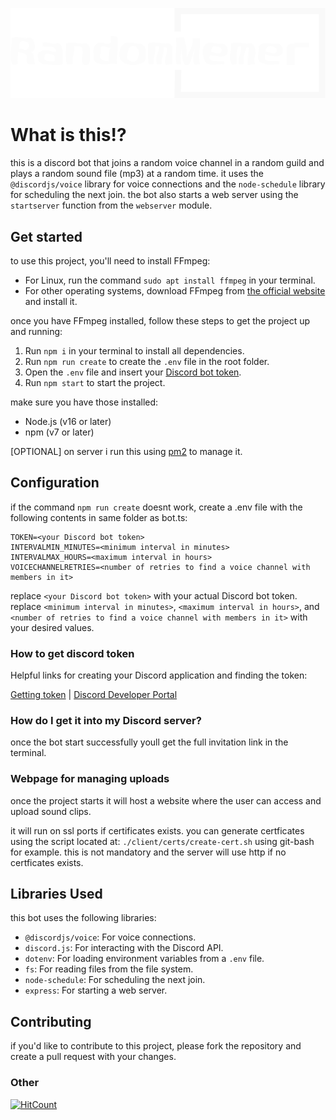 ![randommemer discord bot logotype](/client/web/assets/logo.svg)

# What is this!? 
this is a discord bot that joins a random voice channel in a random guild and plays a random sound file (mp3) at a random time. it uses the `@discordjs/voice` library for voice connections and the `node-schedule` library for scheduling the next join. the bot also starts a web server using the `startserver` function from the `webserver` module.

## Get started

to use this project, you'll need to install FFmpeg:

- For Linux, run the command `sudo apt install ffmpeg` in your terminal.
- For other operating systems, download FFmpeg from [the official website](https://ffmpeg.org/download.html) and install it.

once you have FFmpeg installed, follow these steps to get the project up and running:

1. Run `npm i` in your terminal to install all dependencies.
2. Run `npm run create` to create the `.env` file in the root folder.
3. Open the `.env` file and insert your [Discord bot token](#how-to-get-discord-token).
4. Run `npm start` to start the project.

make sure you have those installed:
- Node.js (v16 or later)
- npm (v7 or later)

[OPTIONAL]
on server i run this using [pm2](https://pm2.keymetrics.io/) to manage it.

## Configuration
if the command `npm run create` doesnt work, create a .env file with the following contents in same folder as bot.ts:

```
TOKEN=<your Discord bot token>
INTERVALMIN_MINUTES=<minimum interval in minutes>
INTERVALMAX_HOURS=<maximum interval in hours>
VOICECHANNELRETRIES=<number of retries to find a voice channel with members in it>
```

replace `<your Discord bot token>` with your actual Discord bot token. replace `<minimum interval in minutes>`, `<maximum interval in hours>`, and `<number of retries to find a voice channel with members in it>` with your desired values.

### How to get discord token
Helpful links for creating your Discord application and finding the token:

[Getting token](https://discordgsm.com/guide/how-to-get-a-discord-bot-token) | [Discord Developer Portal](https://discord.com/developers/docs/getting-started)

### How do I get it into my Discord server?
once the bot start successfully youll get the full invitation link in the terminal. 

### Webpage for managing uploads
once the project starts it will host a website where the user can access and upload sound clips.

it will run on ssl ports if certificates exists. you can generate certficates using the script located at:
`./client/certs/create-cert.sh` using git-bash for example. this is not mandatory and the server will use http if no certficates exists.

## Libraries Used

this bot uses the following libraries:

- `@discordjs/voice`: For voice connections.
- `discord.js`: For interacting with the Discord API.
- `dotenv`: For loading environment variables from a `.env` file.
- `fs`: For reading files from the file system.
- `node-schedule`: For scheduling the next join.
- `express`: For starting a web server.

## Contributing
if you'd like to contribute to this project, please fork the repository and create a pull request with your changes.

### Other
  [![HitCount](https://hits.dwyl.com/myxelium/RandomMemerBot.svg?style=flat&show=unique)](http://hits.dwyl.com/myxelium/RandomMemerBot)
